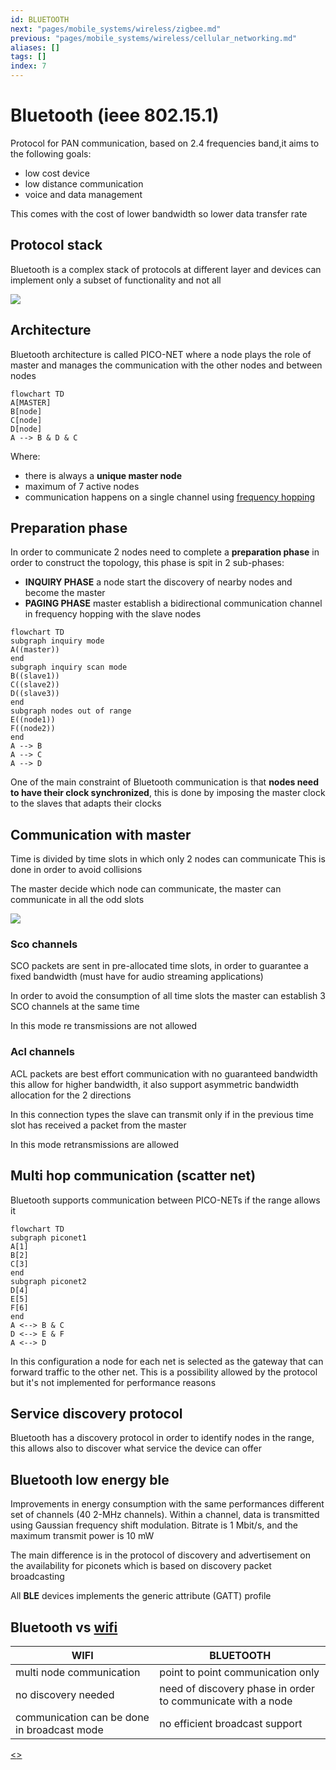 ```yaml
---
id: BLUETOOTH
next: "pages/mobile_systems/wireless/zigbee.md"
previous: "pages/mobile_systems/wireless/cellular_networking.md"
aliases: []
tags: []
index: 7
---
```


# Bluetooth (ieee 802.15.1)

Protocol for PAN communication, based on 2.4 frequencies band,it aims to the following goals:

- low cost device
- low distance communication
- voice and data management

This comes with the cost of lower bandwidth so lower data transfer rate

## Protocol stack

Bluetooth is a complex stack of protocols at different layer and devices can implement only a subset of functionality and not all

![](assets/mobile_systems/Pasted%20image%2020240312123425.png)

## Architecture

Bluetooth architecture is called PICO-NET where a node plays the role of master and manages the communication with the other nodes and between nodes

```mermaid
flowchart TD
A[MASTER]
B[node]
C[node]
D[node]
A --> B & D & C
```

Where:

- there is always a **unique master node**
- maximum of 7 active nodes
- communication happens on a single channel using [frequency hopping](https://it.wikipedia.org/wiki/Frequency-hopping_spread_spectrum)

## Preparation phase

In order to communicate 2 nodes need to complete a **preparation phase** in order to construct the topology, this phase is spit in 2 sub-phases:

- **INQUIRY PHASE** a node start the discovery of nearby nodes and become the master
- **PAGING PHASE** master establish a bidirectional communication channel in frequency hopping with the slave nodes

```mermaid
flowchart TD
subgraph inquiry mode
A((master))
end
subgraph inquiry scan mode
B((slave1))
C((slave2))
D((slave3))
end
subgraph nodes out of range
E((node1))
F((node2))
end
A --> B
A --> C
A --> D
```

One of the main constraint of Bluetooth communication is that **nodes need to have their clock synchronized**, this is done by imposing the master clock to the slaves that adapts their clocks

## Communication with master

Time is divided by time slots in which only 2 nodes can communicate This is done in order to avoid collisions

The master decide which node can communicate, the master can communicate in all the odd slots

![](assets/mobile_systems/Pasted%20image%2020240312130107.png)

### Sco channels

SCO packets are sent in pre-allocated time slots, in order to guarantee a fixed bandwidth (must have for audio streaming applications)

In order to avoid the consumption of all time slots the master can establish 3 SCO channels at the same time

In this mode re transmissions are not allowed
### Acl channels

ACL packets are best effort communication with no guaranteed bandwidth this allow for higher bandwidth, it also support asymmetric bandwidth allocation for the  2 directions

In this connection types the slave can transmit only if in the previous time slot has received a packet from the master

In this mode retransmissions are allowed

## Multi hop communication (scatter net)

Bluetooth supports communication between PICO-NETs if the range allows it

```mermaid
flowchart TD
subgraph piconet1
A[1]
B[2]
C[3]
end
subgraph piconet2
D[4]
E[5]
F[6]
end
A <--> B & C
D <--> E & F
A <--> D
```

In this configuration a node for each net is selected as the gateway that can forward traffic to the other net. This is a possibility allowed by the protocol but it's not implemented for performance reasons

## Service discovery protocol

Bluetooth has a discovery protocol in order to identify nodes in the range, this allows also to discover what service the device can offer

## Bluetooth low energy ble

Improvements in energy consumption with the same performances different set of channels (40 2-MHz channels). Within a channel, data is transmitted using Gaussian frequency shift modulation. Bitrate is 1 Mbit/s, and the maximum transmit power is 10 mW

The main difference is in the protocol of discovery and advertisement on the availability for piconets which is based on discovery packet broadcasting

All **BLE** devices implements the generic attribute (GATT) profile

## Bluetooth vs [wifi](pages/mobile_systems/wireless/wifi.md)

| WIFI                                        | BLUETOOTH                                                   |
| ------------------------------------------- | ----------------------------------------------------------- |
| multi node communication                    | point to point communication only                           |
| no discovery needed                         | need of discovery phase in order to communicate with a node |
| communication can be done in broadcast mode | no efficient broadcast support                              |

[<](pages/mobile_systems/wireless/cellular_networking.md)[>](pages/mobile_systems/wireless/zigbee.md)
